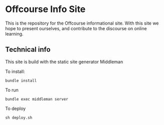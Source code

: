 # Offcourse Info Site

This is the repository for the Offcourse informational site. With this site we hope to present ourselves, and contribute to the discourse on online learning.

## Technical info

This site is build with the static site generator Middleman

To install:
```
bundle install
```

To run
``` 
bundle exec middleman server
```

To deploy
```
sh deploy.sh
```
